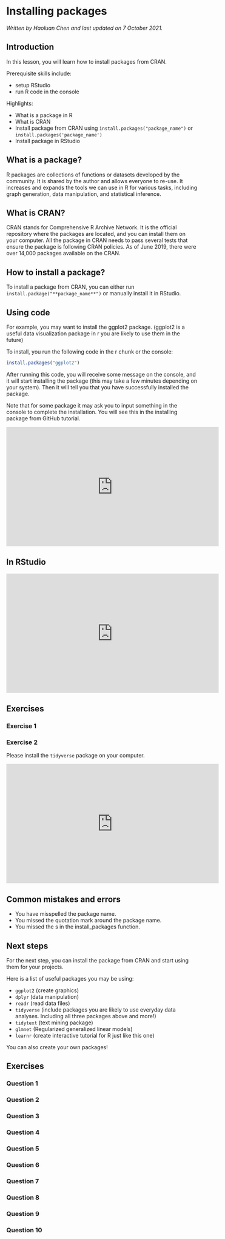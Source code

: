 


# Installing packages

*Written by Haoluan Chen and last updated on 7 October 2021.*

## Introduction

In this lesson, you will learn how to install packages from CRAN.

Prerequisite skills include:

- setup RStudio
- run R code in the console

Highlights:

- What is a package in R
- What is CRAN
- Install package from CRAN using `install.packages("package_name")` or `install.packages('package_name')`
- Install package in RStudio

## What is a package?

R packages are collections of functions or datasets developed by the community. It is shared by the author and allows everyone to re-use. It increases and expands the tools we can use in R for various tasks, including graph generation, data manipulation, and statistical inference.

## What is CRAN?

CRAN stands for Comprehensive R Archive Network. It is the official repository where the packages are located, and you can install them on your computer. All the package in CRAN needs to pass several tests that ensure the package is following CRAN policies. As of June 2019, there were over 14,000 packages available on the CRAN. 

## How to install a package?

To install a package from CRAN, you can either run `install.package("**package_name**")` or manually install it in RStudio. 

## Using code

For example, you may want to install the ggplot2 package. (ggplot2 is a useful data visualization package in r you are likely to use them in the future)

To install, you run the following code in the r chunk or the console:


```r
install.packages("ggplot2")
```

After running this code, you will receive some message on the console, and it will start installing the package (this may take a few minutes depending on your system). Then it will tell you that you have successfully installed the package.

Note that for some package it may ask you to input something in the console to complete the installation. You will see this in the installing package from GitHub tutorial.

<iframe width="560" height="315" src="https://www.youtube.com/embed/c-8qOcLyxN4" frameborder="0" allow="accelerometer; autoplay; clipboard-write; encrypted-media; gyroscope; picture-in-picture" allowfullscreen></iframe>

## In RStudio 

<iframe width="560" height="315" src="https://www.youtube.com/embed/D8A3Em5WFwU" frameborder="0" allow="accelerometer; autoplay; clipboard-write; encrypted-media; gyroscope; picture-in-picture" allowfullscreen></iframe>

## Exercises

### Exercise 1

<!-- ```{r cranex1, echo = FALSE} -->
<!-- question("Which code can install the `tidyverse` package?", -->
<!--           answer("packages(tidyverse)"), -->
<!--           answer("install.packages(tidyverse)"), -->
<!--           answer("install.packages('tidyverse')", correct = TRUE), -->
<!--           answer("install.package('tidyverse')"), -->
<!--           allow_retry = TRUE) -->

<!-- ``` -->



### Exercise 2

Please install the `tidyverse` package on your computer.

<iframe width="560" height="315" src="https://www.youtube.com/embed/COFCB-MGaHw" frameborder="0" allow="accelerometer; autoplay; clipboard-write; encrypted-media; gyroscope; picture-in-picture" allowfullscreen></iframe>


## Common mistakes and errors

- You have misspelled the package name.
- You missed the quotation mark around the package name.
- You missed the s in the install_packages function.


## Next steps

For the next step, you can install the package from CRAN and start using them for your projects. 

Here is a list of useful packages you may be using:

- `ggplot2` (create graphics)
- `dplyr` (data manipulation)
- `readr` (read data files)
- `tidyverse` (include packages you are likely to use everyday data analyses. Including all three packages above and more!)
- `tidytext` (text mining package)
- `glmnet` (Regularized generalized linear models)
- `learnr` (create interactive tutorial for R just like this one)

You can also create your own packages! 

## Exercises

### Question 1

### Question 2

### Question 3

### Question 4

### Question 5

### Question 6

### Question 7

### Question 8

### Question 9

### Question 10

